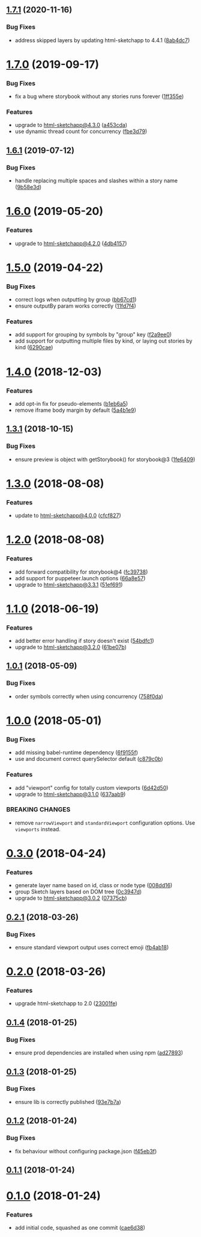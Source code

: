 <a name="1.7.1"></a>
## [1.7.1](https://github.com/chrisvxd/story2sketch/compare/v1.7.0...v1.7.1) (2020-11-16)


### Bug Fixes

* address skipped layers by updating html-sketchapp to 4.4.1 ([8ab4dc7](https://github.com/chrisvxd/story2sketch/commit/8ab4dc7))



<a name="1.7.0"></a>
# [1.7.0](https://github.com/chrisvxd/story2sketch/compare/v1.6.1...v1.7.0) (2019-09-17)


### Bug Fixes

* fix a bug where storybook without any stories runs forever ([1ff355e](https://github.com/chrisvxd/story2sketch/commit/1ff355e))


### Features

* upgrade to html-sketchapp@4.3.0 ([a453cda](https://github.com/chrisvxd/story2sketch/commit/a453cda))
* use dynamic thread count for concurrency ([fbe3d79](https://github.com/chrisvxd/story2sketch/commit/fbe3d79))



<a name="1.6.1"></a>
## [1.6.1](https://github.com/chrisvxd/story2sketch/compare/v1.6.0...v1.6.1) (2019-07-12)


### Bug Fixes

* handle replacing multiple spaces and slashes within a story name ([9b58e3d](https://github.com/chrisvxd/story2sketch/commit/9b58e3d))



<a name="1.6.0"></a>
# [1.6.0](https://github.com/chrisvxd/story2sketch/compare/v1.5.0...v1.6.0) (2019-05-20)


### Features

* upgrade to html-sketchapp@4.2.0 ([4db4157](https://github.com/chrisvxd/story2sketch/commit/4db4157))



<a name="1.5.0"></a>
# [1.5.0](https://github.com/chrisvxd/story2sketch/compare/v1.4.0...v1.5.0) (2019-04-22)


### Bug Fixes

* correct logs when outputting by group ([bb67cd1](https://github.com/chrisvxd/story2sketch/commit/bb67cd1))
* ensure outputBy param works correctly ([11fd7f4](https://github.com/chrisvxd/story2sketch/commit/11fd7f4))


### Features

* add support for grouping by symbols by "group" key ([f2a9ee0](https://github.com/chrisvxd/story2sketch/commit/f2a9ee0))
* add support for outputting multiple files by kind, or laying out stories by kind ([6290cae](https://github.com/chrisvxd/story2sketch/commit/6290cae))



<a name="1.4.0"></a>
# [1.4.0](https://github.com/chrisvxd/story2sketch/compare/v1.3.1...v1.4.0) (2018-12-03)


### Features

* add opt-in fix for pseudo-elements ([b1eb6a5](https://github.com/chrisvxd/story2sketch/commit/b1eb6a5))
* remove iframe body margin by default ([5a4b1e9](https://github.com/chrisvxd/story2sketch/commit/5a4b1e9))



<a name="1.3.1"></a>
## [1.3.1](https://github.com/chrisvxd/story2sketch/compare/v1.3.0...v1.3.1) (2018-10-15)


### Bug Fixes

* ensure preview is object with getStorybook() for storybook@3 ([1fe6409](https://github.com/chrisvxd/story2sketch/commit/1fe6409))



<a name="1.3.0"></a>
# [1.3.0](https://github.com/chrisvxd/story2sketch/compare/v1.2.0...v1.3.0) (2018-08-08)


### Features

* update to html-sketchapp@4.0.0 ([cfcf827](https://github.com/chrisvxd/story2sketch/commit/cfcf827))



<a name="1.2.0"></a>
# [1.2.0](https://github.com/chrisvxd/story2sketch/compare/v1.1.0...v1.2.0) (2018-08-08)


### Features

* add forward compatibility for storybook@4 ([fc39738](https://github.com/chrisvxd/story2sketch/commit/fc39738))
* add support for puppeteer.launch options ([66a8e57](https://github.com/chrisvxd/story2sketch/commit/66a8e57))
* upgrade to html-sketchapp@3.3.1 ([51ef691](https://github.com/chrisvxd/story2sketch/commit/51ef691))



<a name="1.1.0"></a>
# [1.1.0](https://github.com/chrisvxd/story2sketch/compare/v1.0.1...v1.1.0) (2018-06-19)


### Features

* add better error handling if story doesn't exist ([54bdfc1](https://github.com/chrisvxd/story2sketch/commit/54bdfc1))
* upgrade to html-sketchapp@3.2.0 ([61be07b](https://github.com/chrisvxd/story2sketch/commit/61be07b))



<a name="1.0.1"></a>
## [1.0.1](https://github.com/chrisvxd/story2sketch/compare/v1.0.0...v1.0.1) (2018-05-09)


### Bug Fixes

* order symbols correctly when using concurrency ([758f0da](https://github.com/chrisvxd/story2sketch/commit/758f0da))



<a name="1.0.0"></a>
# [1.0.0](https://github.com/chrisvxd/story2sketch/compare/v0.3.0...v1.0.0) (2018-05-01)


### Bug Fixes

* add missing babel-runtime dependency ([6f9155f](https://github.com/chrisvxd/story2sketch/commit/6f9155f))
* use and document correct querySelector default ([c879c0b](https://github.com/chrisvxd/story2sketch/commit/c879c0b))


### Features

* add "viewport" config for totally custom viewports ([6d42d50](https://github.com/chrisvxd/story2sketch/commit/6d42d50))
* upgrade to html-sketchapp@3.1.0 ([637aab9](https://github.com/chrisvxd/story2sketch/commit/637aab9))


### BREAKING CHANGES

* remove `narrowViewport` and `standardViewport` configuration options. Use
`viewports` instead.



<a name="0.3.0"></a>
# [0.3.0](https://github.com/chrisvxd/story2sketch/compare/v0.2.1...v0.3.0) (2018-04-24)


### Features

* generate layer name based on id, class or node type ([008dd16](https://github.com/chrisvxd/story2sketch/commit/008dd16))
* group Sketch layers based on DOM tree ([0c3947d](https://github.com/chrisvxd/story2sketch/commit/0c3947d))
* upgrade to html-sketchapp@3.0.2 ([07375cb](https://github.com/chrisvxd/story2sketch/commit/07375cb))



<a name="0.2.1"></a>
## [0.2.1](https://github.com/chrisvxd/story2sketch/compare/v0.2.0...v0.2.1) (2018-03-26)


### Bug Fixes

* ensure standard viewport output uses correct emoji ([fb4ab18](https://github.com/chrisvxd/story2sketch/commit/fb4ab18))



<a name="0.2.0"></a>
# [0.2.0](https://github.com/chrisvxd/story2sketch/compare/0.1.4...v0.2.0) (2018-03-26)


### Features

* upgrade html-sketchapp to 2.0 ([23001fe](https://github.com/chrisvxd/story2sketch/commit/23001fe))



<a name="0.1.4"></a>
## [0.1.4](https://github.com/chrisvxd/story2sketch/compare/0.1.3...0.1.4) (2018-01-25)


### Bug Fixes

* ensure prod dependencies are installed when using npm ([ad27893](https://github.com/chrisvxd/story2sketch/commit/ad27893))



<a name="0.1.3"></a>
## [0.1.3](https://github.com/chrisvxd/story2sketch/compare/0.1.2...0.1.3) (2018-01-25)


### Bug Fixes

* ensure lib is correctly published ([93e7b7a](https://github.com/chrisvxd/story2sketch/commit/93e7b7a))



<a name="0.1.2"></a>
## [0.1.2](https://github.com/chrisvxd/story2sketch/compare/0.1.1...0.1.2) (2018-01-24)


### Bug Fixes

* fix behaviour without configuring package.json ([f45eb3f](https://github.com/chrisvxd/story2sketch/commit/f45eb3f))



<a name="0.1.1"></a>
## [0.1.1](https://github.com/chrisvxd/story2sketch/compare/0.1.0...0.1.1) (2018-01-24)



<a name="0.1.0"></a>
# [0.1.0](https://github.com/chrisvxd/story2sketch/compare/cae6d38...0.1.0) (2018-01-24)


### Features

* add initial code, squashed as one commit ([cae6d38](https://github.com/chrisvxd/story2sketch/commit/cae6d38))



